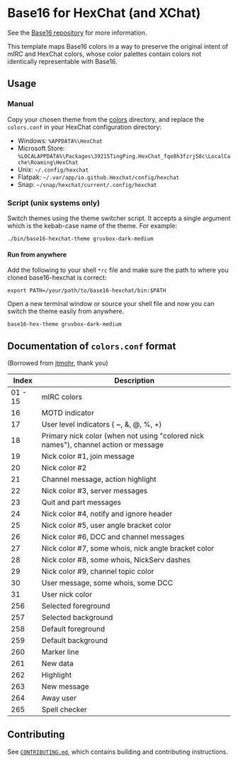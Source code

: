 # Base16 for HexChat (and XChat)

See the [Base16 repository][1] for more information.

This template maps Base16 colors in a way to preserve the original
intent of mIRC and HexChat colors, whose color palettes contain colors
not identically representable with Base16.

## Usage

### Manual

Copy your chosen theme from the [colors](colors) directory, and replace
the `colors.conf` in your HexChat configuration directory:

*    Windows: `%APPDATA%\HexChat`
*    Microsoft Store:
     `%LOCALAPPDATA%\Packages\39215TingPing.HexChat_fqe8h3fzrj50c\LocalCache\Roaming\HexChat`
*    Unix: `~/.config/hexchat`
*    Flatpak: `~/.var/app/io.github.Hexchat/config/hexchat`
*    Snap: `~/snap/hexchat/current/.config/hexchat`

### Script (unix systems only)

Switch themes using the theme switcher script. It accepts a single
argument which is the kebab-case name of the theme. For example:

```shell
./bin/base16-hexchat-theme gruvbox-dark-medium
```

#### Run from anywhere

Add the following to your shell `*rc` file and make sure the path to
where you cloned base16-hexchat is correct:

```shell
export PATH=/your/path/to/base16-hexchat/bin:$PATH
```

Open a new terminal window or source your shell file and now you can
switch the theme easily from anywhere.

```shell
base16-hex-theme gruvbox-dark-medium
```

## Documentation of `colors.conf` format

(Borrowed from
[jtmohr](https://github.com/jtmohr/xchat-colors-solarized), thank you)

Index   | Description
---     | ---
01 - 15 | mIRC colors
16      | MOTD indicator
17      | User level indicators ( ~, &, @, %, +)
18      | Primary nick color (when not using "colored nick names"), channel action or message
19      | Nick color #1, join message
20      | Nick color #2
21      | Channel message, action highlight
22      | Nick color #3, server messages
23      | Quit and part messages
24      | Nick color #4, notify and ignore header
25      | Nick color #5, user angle bracket color
26      | Nick color #6, DCC and channel messages
27      | Nick color #7, some whois, nick angle bracket color
28      | Nick color #8, some whois, NickServ dashes
29      | Nick color #9, channel topic color
30      | User message, some whois, some DCC
31      | User nick color
256     | Selected foreground
257     | Selected background
258     | Default foreground
259     | Default background
260     | Marker line
261     | New data
262     | Highlight
263     | New message
264     | Away user
265     | Spell checker

## Contributing

See [`CONTRIBUTING.md`][2], which contains building and contributing
instructions.

[1]: https://github.com/base16-project/base16
[2]: CONTRIBUTING.md
